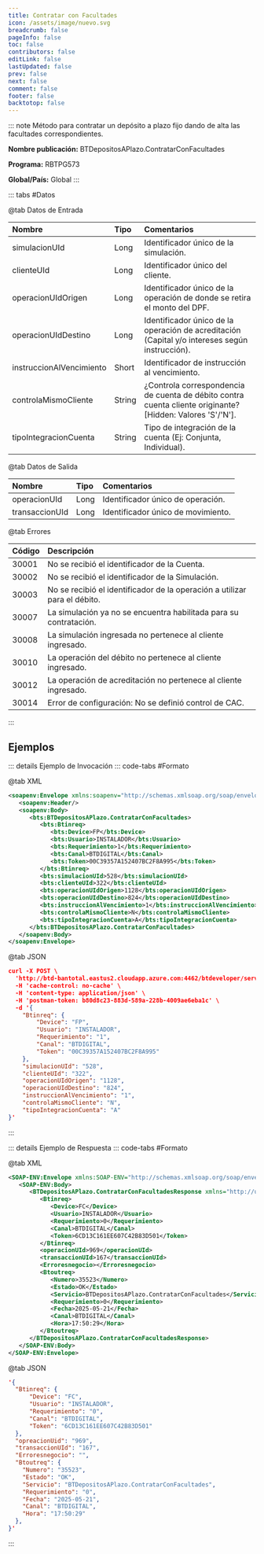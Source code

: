 ```yaml
---
title: Contratar con Facultades
icon: /assets/image/nuevo.svg
breadcrumb: false
pageInfo: false
toc: false
contributors: false
editLink: false
lastUpdated: false
prev: false
next: false
comment: false
footer: false
backtotop: false
---
```


<!-- ABRE DATOS DEL MÉTODO -->
::: note Método para contratar un depósito a plazo fijo dando de alta las facultades correspondientes.

**Nombre publicación:** BTDepositosAPlazo.ContratarConFacultades

**Programa:** RBTPG573

**Global/País:** Global
:::
<!-- CIERRA DATOS DEL MÉTODO -->

<!-- ABRE TABLA DE DATOS -->
::: tabs #Datos 

@tab Datos de Entrada

Nombre | Tipo | Comentarios  
:--------- | :--------- | :---------  
simulacionUId | Long | Identificador único de la simulación.  
clienteUId | Long | Identificador único del cliente.  
operacionUIdOrigen | Long | Identificador único de la operación de donde se retira el monto del DPF. 
operacionUIdDestino | Long | Identificador único de la operación de acreditación (Capital y/o intereses según instrucción).  
instruccionAlVencimiento | Short | Identificador de instrucción al vencimiento. 
controlaMismoCliente | String | ¿Controla correspondencia de cuenta de débito contra cuenta cliente originante? [Hidden: Valores 'S'/'N']. 
tipoIntegracionCuenta | String | Tipo de integración de la cuenta (Ej: Conjunta, Individual).  

@tab Datos de Salida

Nombre | Tipo | Comentarios  
:--------- | :----------- | :-----------  
operacionUId | Long | Identificador único de operación.
transaccionUId | Long | Identificador único de movimiento. 

@tab Errores

Código | Descripción  
:--------- | :-----------  
30001 | No se recibió el identificador de la Cuenta.  
30002 | No se recibió el identificador de la Simulación.  
30003 | No se recibió el identificador de la operación a utilizar para el débito.  
30007 | La simulación ya no se encuentra habilitada para su contratación.  
30008 | La simulación ingresada no pertenece al cliente ingresado.  
30010 | La operación del débito no pertenece al cliente ingresado.  
30012 | La operación de acreditación no pertenece al cliente ingresado.  
30014 | Error de configuración: No se definió control de CAC.  
::: 
<!-- CIERRA TABLA DE DATOS -->

## **Ejemplos**

<!-- ABRE EJEMPLO DE INVOCACIÓN -->
::: details Ejemplo de Invocación 
::: code-tabs #Formato

@tab XML
```xml
<soapenv:Envelope xmlns:soapenv="http://schemas.xmlsoap.org/soap/envelope/" xmlns:bts="http://uy.com.dlya.bantotal/BTSOA/">
   <soapenv:Header/>
   <soapenv:Body>
      <bts:BTDepositosAPlazo.ContratarConFacultades>
         <bts:Btinreq>
            <bts:Device>FP</bts:Device>
            <bts:Usuario>INSTALADOR</bts:Usuario>
            <bts:Requerimiento>1</bts:Requerimiento>
            <bts:Canal>BTDIGITAL</bts:Canal>
            <bts:Token>00C39357A152407BC2F8A995</bts:Token>
         </bts:Btinreq>
         <bts:simulacionUId>528</bts:simulacionUId>
         <bts:clienteUId>322</bts:clienteUId>
         <bts:operacionUIdOrigen>1128</bts:operacionUIdOrigen>
         <bts:operacionUIdDestino>824</bts:operacionUIdDestino>
         <bts:instruccionAlVencimiento>1</bts:instruccionAlVencimiento>
         <bts:controlaMismoCliente>N</bts:controlaMismoCliente>
         <bts:tipoIntegracionCuenta>A</bts:tipoIntegracionCuenta>
      </bts:BTDepositosAPlazo.ContratarConFacultades>
   </soapenv:Body>
</soapenv:Envelope>
```

@tab JSON
```json
curl -X POST \
  'http://btd-bantotal.eastus2.cloudapp.azure.com:4462/btdeveloper/servlet/com.dlya.bantotal.odwsbt_BTDepositosAPlazo?ContratarConFacultades=' \
  -H 'cache-control: no-cache' \
  -H 'content-type: application/json' \
  -H 'postman-token: b80d8c23-883d-589a-228b-4009ae6eba1c' \
  -d '{
    "Btinreq": {
        "Device": "FP",
        "Usuario": "INSTALADOR",
        "Requerimiento": "1",
        "Canal": "BTDIGITAL",
        "Token": "00C39357A152407BC2F8A995"
    },
    "simulacionUId": "528",
    "clienteUId": "322",
    "operacionUIdOrigen": "1128",
    "operacionUIdDestino": "824",
    "instruccionAlVencimiento": "1",
    "controlaMismoCliente": "N",
    "tipoIntegracionCuenta": "A"
}'
```
:::
<!-- CIERRA EJEMPLO DE INVOCACIÓN -->

<!-- ABRE EJEMPLO DE RESPUESTA -->
::: details Ejemplo de Respuesta 
::: code-tabs #Formato

@tab XML
```xml
<SOAP-ENV:Envelope xmlns:SOAP-ENV="http://schemas.xmlsoap.org/soap/envelope/" xmlns:xsd="http://www.w3.org/2001/XMLSchema" xmlns:SOAP-ENC="http://schemas.xmlsoap.org/soap/encoding/" xmlns:xsi="http://www.w3.org/2001/XMLSchema-instance">
   <SOAP-ENV:Body>
      <BTDepositosAPlazo.ContratarConFacultadesResponse xmlns="http://uy.com.dlya.bantotal/BTSOA/">
         <Btinreq>
            <Device>FC</Device>
            <Usuario>INSTALADOR</Usuario>
            <Requerimiento>0</Requerimiento>
            <Canal>BTDIGITAL</Canal>
            <Token>6CD13C161EE607C42B83D501</Token>
         </Btinreq>
         <operacionUId>969</operacionUId>
         <transaccionUId>167</transaccionUId>
         <Erroresnegocio></Erroresnegocio>
         <Btoutreq>
            <Numero>35523</Numero>
            <Estado>OK</Estado>
            <Servicio>BTDepositosAPlazo.ContratarConFacultades</Servicio>
            <Requerimiento>0</Requerimiento>
            <Fecha>2025-05-21</Fecha>
            <Canal>BTDIGITAL</Canal>
            <Hora>17:50:29</Hora>
         </Btoutreq>
      </BTDepositosAPlazo.ContratarConFacultadesResponse>
   </SOAP-ENV:Body>
</SOAP-ENV:Envelope>
```

@tab JSON
```json
'{
  "Btinreq": {
      "Device": "FC",
      "Usuario": "INSTALADOR",
      "Requerimiento": "0",
      "Canal": "BTDIGITAL",
      "Token": "6CD13C161EE607C42B83D501"
  },
  "opreacionUid": "969",
  "transaccionUId": "167",
  "Erroresnegocio": "",
  "Btoutreq": {
    "Numero": "35523",
    "Estado": "OK",
    "Servicio": "BTDepositosAPlazo.ContratarConFacultades",
    "Requerimiento": "0",
    "Fecha": "2025-05-21",
    "Canal": "BTDIGITAL",
    "Hora": "17:50:29"
  },
}'
```
::: 
<!-- CIERRA EJEMPLO DE RESPUESTA -->